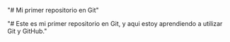 "# Mi primer repositorio en Git" 

"# Este es mi primer repositorio en Git, y aqui estoy aprendiendo a utilizar Git y GitHub." 

